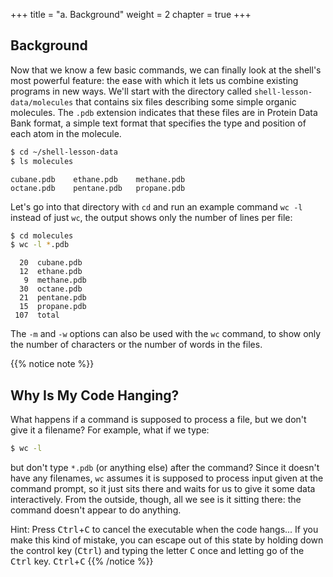 +++
title = "a. Background"
weight = 2
chapter = true
+++

## Background

Now that we know a few basic commands,
we can finally look at the shell's most powerful feature:
the ease with which it lets us combine existing programs in new ways.
We'll start with the directory called `shell-lesson-data/molecules`
that contains six files describing some simple organic molecules.
The `.pdb` extension indicates that these files are in Protein Data Bank format,
a simple text format that specifies the type and position of each atom in the molecule.

```Bash
$ cd ~/shell-lesson-data
$ ls molecules
```

~~~
cubane.pdb    ethane.pdb    methane.pdb
octane.pdb    pentane.pdb   propane.pdb
~~~


Let's go into that directory with `cd` and run an example  command  `wc -l` instead of just `wc`,
the output shows only the number of lines per file:

```Bash
$ cd molecules
$ wc -l *.pdb
```

~~~
  20  cubane.pdb
  12  ethane.pdb
   9  methane.pdb
  30  octane.pdb
  21  pentane.pdb
  15  propane.pdb
 107  total
~~~


The `-m` and `-w` options can also be used with the `wc` command, to show
only the number of characters or the number of words in the files.

{{% notice note %}}
## Why Is My Code Hanging?

What happens if a command is supposed to process a file, but we
don't give it a filename? For example, what if we type:

```Bash
$ wc -l
```

but don't type `*.pdb` (or anything else) after the command?
Since it doesn't have any filenames, `wc` assumes it is supposed to
process input given at the command prompt, so it just sits there and waits for us to give
it some data interactively. From the outside, though, all we see is it
sitting there: the command doesn't appear to do anything.

Hint: Press <kbd>Ctrl</kbd>+<kbd>C</kbd> to cancel the executable when the code hangs...
If you make this kind of mistake, you can escape out of this state by holding down
the control key (<kbd>Ctrl</kbd>) and typing the letter <kbd>C</kbd> once and 
letting go of the <kbd>Ctrl</kbd> key.
<kbd>Ctrl</kbd>+<kbd>C</kbd>
{{% /notice %}}

